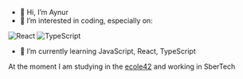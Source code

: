 - 👋 Hi, I’m Aynur
- 👀 I’m interested in coding, especially on:

<div display="flex text-center">
  <img src="https://img.shields.io/badge/react-%2320232a.svg?style=for-the-badge&logo=react&logoColor=%2361DAFB" alt="React"/>
  <img src="https://img.shields.io/badge/typescript-%23007ACC.svg?style=for-the-badge&logo=typescript&logoColor=white" alt="TypeScript"/>
</div>

- 🌱 I’m currently learning JavaScript, React, TypeScript

At the moment I am studying in the [ecole42](https://42.fr) and working in SberTech

<!---
fbrightw/fbrightw is a ✨ special ✨ repository because its `README.md` (this file) appears on your GitHub profile.
You can click the Preview link to take a look at your changes.
--->
